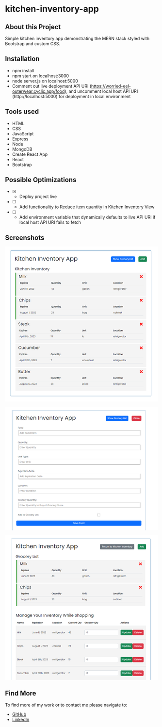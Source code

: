 # kitchen-inventory-app

## About this Project
Simple kitchen inventory app demonstrating the MERN stack styled with Bootstrap and custom CSS.

## Installation

- npm install
- npm start on localhost:3000
- node server.js on localhost:5000
- Comment out live deployment API URI (https://worried-eel-outerwear.cyclic.app/food), and uncomment local host API URI (http://localhost:5000) for deployment in local environment

<!-- -  [Live Link](#) -->

## Tools used

- HTML
- CSS
- JavaScript
- Express
- Node
- MongoDB
- Create React App
- React
- Bootstrap

## Possible Optimizations

- [X] - Deploy project live
- [ ] - Add functionality to Reduce item quantity in Kitchen Inventory View
- [ ] - Add environment variable that dynamically defaults to live API URI if local host API URI fails to fetch

## Screenshots
![Screenshot of Kitchen Inventory View](https://github.com/jonahollis/kitchen-inventory-app/blob/main/public/img/kitch-inv-1.png?raw=true)

![Screenshot of Add Item View](https://github.com/jonahollis/kitchen-inventory-app/blob/main/public/img/kitch-inv-3.png?raw=true)

![Screenshot of Grocery List & Inventory Management View](https://github.com/jonahollis/kitchen-inventory-app/blob/main/public/img/kitch-inv-2.png?raw=true)

## Find More

To find more of my work or to contact me please navigate to:

- [GitHub](https://github.com/jonahollis)
- [LinkedIn](https://www.linkedin.com/in/jonah-hollis/)